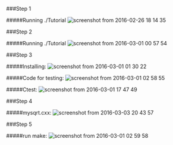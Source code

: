 ###Step 1

#####Running ./Tutorial
![screenshot from 2016-02-26 18 14 35](https://cloud.githubusercontent.com/assets/16448052/13508523/370c4462-e17f-11e5-9533-d39f74ab44e2.png)

###Step 2

#####Running ./Tutorial
![screenshot from 2016-03-01 00 57 54](https://cloud.githubusercontent.com/assets/16448052/13509147/f3d42018-e181-11e5-9b40-3288bafe75fc.png)

###Step 3

#####Installing:
![screenshot from 2016-03-01 01 30 22](https://cloud.githubusercontent.com/assets/16448052/13509251/6bce50f2-e182-11e5-88ac-0bba0927efa4.png)

#####Code for testing:
![screenshot from 2016-03-01 02 58 55](https://cloud.githubusercontent.com/assets/16448052/13509398/1e4f0ea6-e183-11e5-9e68-bee84af310c1.png)

#####Ctest:
![screenshot from 2016-03-01 17 47 49](https://cloud.githubusercontent.com/assets/16448052/13509359/e75a28a4-e182-11e5-8c01-88af3860570c.png)

###Step 4

#####mysqrt.cxx:
![screenshot from 2016-03-03 20 43 57](https://cloud.githubusercontent.com/assets/16448052/13509476/916daa82-e183-11e5-9a4e-e1fd0d954aa6.png)

###Step 5

#####run make:
![screenshot from 2016-03-01 02 59 58](https://cloud.githubusercontent.com/assets/16448052/13509513/d698ef9a-e183-11e5-99ed-087fc252c600.png)
